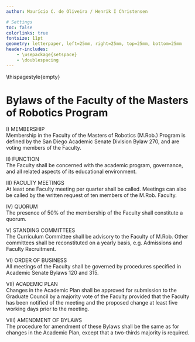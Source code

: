 ```yaml
---
author: Maurício C. de Oliveira / Henrik I Christensen

# Settings
toc: false
colorlinks: true
fontsize: 11pt
geometry: letterpaper, left=25mm, right=25mm, top=25mm, bottom=25mm
header-includes:
    - \usepackage{setspace}
    - \doublespacing
---
```


\thispagestyle{empty}

# Bylaws of the Faculty of the Masters of Robotics Program

I) MEMBERSHIP  
   Membership in the Faculty of the Masters of Robotics
   (M.Rob.) Program is defined by the San Diego Academic Senate
   Division Bylaw 270, and are voting members of the Faculty.

II) FUNCTION  
	The Faculty shall be concerned with the academic program,
    governance, and all related aspects of its educational
    environment.

III) FACULTY MEETINGS  
	 At least one Faculty meeting per quarter shall be
	 called. Meetings can also be called by the written request of ten
	 members of the M.Rob.  Faculty.

IV) QUORUM  
    The presence of 50% of the membership of the Faculty shall
    constitute a quorum.

V) STANDING COMMITTEES  
   The Curriculum Committee shall be advisory to the Faculty of
   M.Rob. Other committees shall be reconstituted on a yearly basis,
   e.g. Admissions and Faculty Recruitment.

VI) ORDER OF BUSINESS  
	All meetings of the Faculty shall be governed by procedures
    specified in Academic Senate Bylaws 120 and 315.

VII) ACADEMIC PLAN  
	 Changes in the Academic Plan shall be approved for submission to
	 the Graduate Council by a majority vote of the Faculty provided
	 that the Faculty has been notified of the meeting and the
	 proposed change at least five working days prior to the meeting.

VIII) AMENDMENT OF BYLAWS  
	  The procedure for amendment of these Bylaws shall be the same as
	  for changes in the Academic Plan, except that a two-thirds
	  majority is required.
